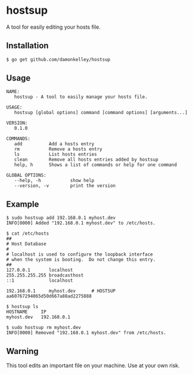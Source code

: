 # hostsup

A tool for easily editing your hosts file.

## Installation

```sh
$ go get github.com/damonkelley/hostsup
```

## Usage
```console
NAME:
   hostsup - A tool to easily manage your hosts file.

USAGE:
   hostsup [global options] command [command options] [arguments...]

VERSION:
   0.1.0

COMMANDS:
   add          Add a hosts entry
   rm           Remove a hosts entry
   ls           List hosts entries
   clean        Remove all hosts entries added by hostsup
   help, h      Shows a list of commands or help for one command

GLOBAL OPTIONS:
   --help, -h           show help
   --version, -v        print the version
```

## Example
```console
$ sudo hostsup add 192.168.0.1 myhost.dev
INFO[0000] Added "192.168.0.1 myhost.dev" to /etc/hosts.

$ cat /etc/hosts
##
# Host Database
#
# localhost is used to configure the loopback interface
# when the system is booting.  Do not change this entry.
##
127.0.0.1       localhost
255.255.255.255 broadcasthost
::1             localhost

192.168.0.1     myhost.dev      # HOSTSUP aa60767294065d50d667a88ad2275888

$ hostsup ls
HOSTNAME     IP
myhost.dev   192.168.0.1

$ sudo hostsup rm myhost.dev
INFO[0000] Removed "192.168.0.1 myhost.dev" from /etc/hosts.
```

## Warning
This tool edits an important file on your machine. Use at your own risk.
